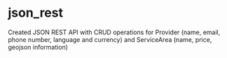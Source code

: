 # json_rest
Created JSON REST API with CRUD operations for Provider (name, email, phone number, language and currency) and ServiceArea (name, price, geojson information)
